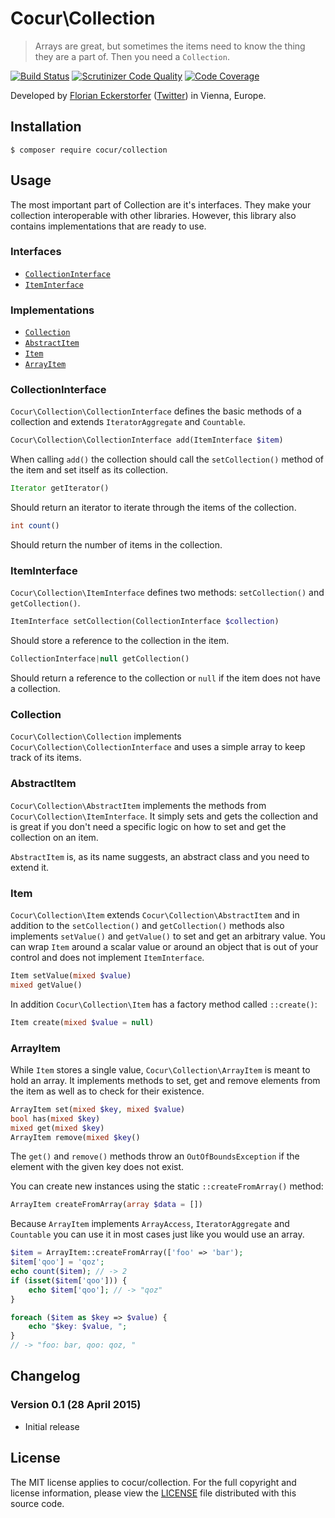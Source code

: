 Cocur\Collection
================

> Arrays are great, but sometimes the items need to know the thing they are a part of. Then you need a `Collection`.

[![Build Status](https://img.shields.io/travis/cocur/collection/master.svg?style=flat)](https://travis-ci.org/cocur/collection)
[![Scrutinizer Code Quality](https://img.shields.io/scrutinizer/g/cocur/collection.svg?style=flat)](https://scrutinizer-ci.com/g/cocur/collection/?branch=master)
[![Code Coverage](https://img.shields.io/scrutinizer/coverage/g/cocur/collection.svg?style=flat)](https://scrutinizer-ci.com/g/cocur/collection/?branch=master)

Developed by [Florian Eckerstorfer](https://florian.ec) ([Twitter](https://twitter.com/Florian_)) in Vienna, Europe.


Installation
------------

```shell
$ composer require cocur/collection
```


Usage
-----

The most important part of Collection are it's interfaces. They make your collection interoperable with other
libraries. However, this library also contains implementations that are ready to use.

### Interfaces

- [`CollectionInterface`](#collectioninterface)
- [`ItemInterface`](#iteminterface)

### Implementations

- [`Collection`](#collection)
- [`AbstractItem`](#abstractitem)
- [`Item`](#item)
- [`ArrayItem`](#arrayitem)

### CollectionInterface

`Cocur\Collection\CollectionInterface` defines the basic methods of a collection and extends
`IteratorAggregate` and `Countable`.

```php
Cocur\Collection\CollectionInterface add(ItemInterface $item)
```

When calling `add()` the collection should call the `setCollection()` method of the item and set itself as its
collection.

```php
Iterator getIterator()
```

Should return an iterator to iterate through the items of the collection.

```php
int count()
```

Should return the number of items in the collection.

### ItemInterface

`Cocur\Collection\ItemInterface` defines two methods: `setCollection()` and `getCollection()`.

```php
ItemInterface setCollection(CollectionInterface $collection)
```

Should store a reference to the collection in the item.

```php
CollectionInterface|null getCollection()
```

Should return a reference to the collection or `null` if the item does not have a collection.
 
### Collection

`Cocur\Collection\Collection` implements `Cocur\Collection\CollectionInterface` and uses a simple array to keep track
of its items.

### AbstractItem

`Cocur\Collection\AbstractItem` implements the methods from `Cocur\Collection\ItemInterface`. It simply sets and gets
the collection and is great if you don't need a specific logic on how to set and get the collection on an item.

`AbstractItem` is, as its name suggests, an abstract class and you need to extend it.

### Item

`Cocur\Collection\Item` extends `Cocur\Collection\AbstractItem` and in addition to the `setCollection()` and
`getCollection()` methods also implements `setValue()` and `getValue()` to set and get an arbitrary value. You can wrap
`Item` around a scalar value or around an object that is out of your control and does not implement `ItemInterface`.

```php
Item setValue(mixed $value)
mixed getValue()
```

In addition `Cocur\Collection\Item` has a factory method called `::create()`:

```php
Item create(mixed $value = null)
```

### ArrayItem

While `Item` stores a single value, `Cocur\Collection\ArrayItem` is meant to hold an array. It implements methods to
set, get and remove elements from the item as well as to check for their existence.

```php
ArrayItem set(mixed $key, mixed $value)
bool has(mixed $key)
mixed get(mixed $key)
ArrayItem remove(mixed $key()
```

The `get()` and `remove()` methods throw an `OutOfBoundsException` if the element with the given key does not exist.

You can create new instances using the static `::createFromArray()` method:

```php
ArrayItem createFromArray(array $data = [])
```

Because `ArrayItem` implements `ArrayAccess`, `IteratorAggregate` and `Countable` you can use it in most cases just
like you would use an array.

```php
$item = ArrayItem::createFromArray(['foo' => 'bar');
$item['qoo'] = 'qoz';
echo count($item); // -> 2
if (isset($item['qoo'])) {
    echo $item['qoo']; // -> "qoz"
}

foreach ($item as $key => $value) {
    echo "$key: $value, ";
}
// -> "foo: bar, qoo: qoz, "
```


Changelog
---------

### Version 0.1 (28 April 2015)

- Initial release


License
-------

The MIT license applies to cocur/collection. For the full copyright and license information, please view the
[LICENSE](https://github.com/cocur/collection/blob/master/LICENSE) file distributed with this source code.
